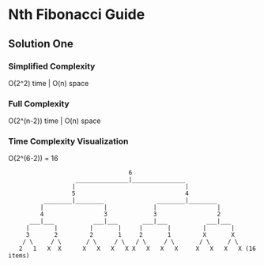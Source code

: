 # Nth Fibonacci Guide

## Solution One
### Simplified Complexity
O(2^2) time | O(n) space

### Full Complexity
O(2^(n-2)) time | O(n) space

### Time Complexity Visualization
O(2^(6-2)) = 16
```
                                  6
                   _______________|_______________
                  |                               |
                  5                               4
          ________|________               ________|________
         |                 |             |                 |
         4                 3             3                 2
      ___|___           ___|___       ___|___           ___|___
     |       |         |       |     |       |         |       |
     3       2         2       1     2       1         X       X
    / \     / \       / \     / \   / \     / \       / \     / \ 
   2   1   X  X      X   X   X   X X   X   X   X     X   X   X   X (16 items)
```